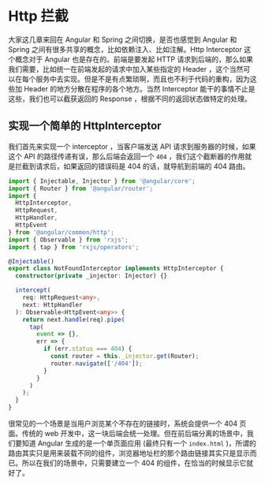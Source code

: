 # Http 拦截

大家这几章来回在 Angular 和 Spring 之间切换，是否也感觉到 Angular 和 Spring 之间有很多共享的概念，比如依赖注入、比如注解。Http Interceptor 这个概念对于 Angular 也是存在的。前端是要发起 HTTP 请求到后端的，那么如果我们需要，比如统一在前端发起的请求中加入某些指定的 Header ，这个当然可以在每个服务中去实现。但是不是有点繁琐啊，而且也不利于代码的重构，因为这些加 Header 的地方分散在程序的各个地方。当然 Interceptor 能干的事情不止是这些，我们也可以截获返回的 Response ，根据不同的返回状态做特定的处理。

## 实现一个简单的 HttpInterceptor

我们首先来实现一个 interceptor ，当客户端发送 API 请求到服务器的时候，如果这个 API 的路径传递有误，那么后端会返回一个 `404` ，我们这个截断器的作用就是拦截到请求后，如果返回的错误码是 404 的话，就导航到前端的 404 路由。

```ts
import { Injectable, Injector } from '@angular/core';
import { Router } from '@angular/router';
import {
  HttpInterceptor,
  HttpRequest,
  HttpHandler,
  HttpEvent
} from '@angular/common/http';
import { Observable } from 'rxjs';
import { tap } from 'rxjs/operators';

@Injectable()
export class NotFoundInterceptor implements HttpInterceptor {
  constructor(private _injector: Injector) {}

  intercept(
    req: HttpRequest<any>,
    next: HttpHandler
  ): Observable<HttpEvent<any>> {
    return next.handle(req).pipe(
      tap(
        event => {},
        err => {
          if (err.status === 404) {
            const router = this._injector.get(Router);
            router.navigate(['/404']);
          }
        }
      )
    );
  }
}
```

很常见的一个场景是当用户浏览某个不存在的链接时，系统会提供一个 404 页面。传统的 web 开发中，这一块后端会统一处理。但在前后端分离的场景中，我们要知道 Angular 生成的是一个单页面应用 (最终只有一个 `index.html` )，所谓的路由其实只是用来装载不同的组件，浏览器地址栏的那个路由链接其实只是显示而已。所以在我们的场景中，只需要建立一个 404 的组件，在恰当的时候显示它就好了。
